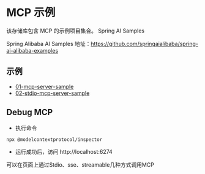 # MCP 示例

该存储库包含 MCP 的示例项目集合。
Spring AI Samples

Spring Alibaba AI Samples 地址：https://github.com/springaialibaba/spring-ai-alibaba-examples

## 示例

*   [01-mcp-server-sample](./01-mcp-server-sample/README.md)
*   [02-stdio-mcp-server-sample](./02-stdio-mcp-server-sample/README.md)

## Debug MCP
- 执行命令
```bash
npx @modelcontextprotocol/inspector
```
- 运行成功后，访问 http://localhost:6274

可以在页面上通过Stdio、sse、streamable几种方式调用MCP
